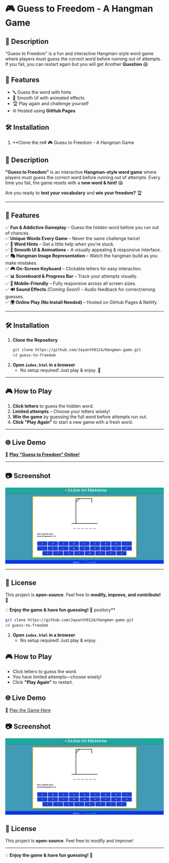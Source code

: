 # 🎮 Guess to Freedom - A Hangman Game

## 📝 Description
"Guess to Freedom" is a fun and interactive Hangman-style word game where players must guess the correct word before running out of attempts. If you fail, you can restart again but you will get Another **Question** 😱

## 🚀 Features
- 🔤 Guess the word with hints
- 🎨 Smooth UI with animated effects
- 🏆 Play again and challenge yourself
- 🌐 Hosted using **GitHub Pages**

## 🛠 Installation
1. **Clone the re# 🎮 Guess to Freedom - A Hangman Game

## 📝 Description
**"Guess to Freedom"** is an interactive **Hangman-style word game** where players must guess the correct word before running out of attempts. Every time you fail, the game resets with a **new word & hint!** 😱  

Are you ready to **test your vocabulary** and **win your freedom?** 🏆

---

## 🚀 Features
✅ **Fun & Addictive Gameplay** – Guess the hidden word before you run out of chances.  
✅ **Unique Words Every Game** – Never the same challenge twice!  
✅ **📜 Word Hints** – Get a little help when you're stuck.  
✅ **🎨 Smooth UI & Animations** – A visually appealing & responsive interface.  
✅ **🎭 Hangman Image Representation** – Watch the hangman build as you make mistakes.  
✅ **🎮 On-Screen Keyboard** – Clickable letters for easy interaction.  
✅ **📊 Scoreboard & Progress Bar** – Track your attempts visually.  
✅ **🔄 Mobile-Friendly** – Fully responsive across all screen sizes.  
✅ **🔊 Sound Effects** *(Coming Soon!)* – Audio feedback for correct/wrong guesses.  
✅ **🌍 Online Play (No Install Needed)** – Hosted on GitHub Pages & Netlify.  

---

## 🛠 Installation
1. **Clone the Repository**
   ```bash
   git clone https://github.com/Jayanth0124/Hangman-game.git
   cd guess-to-freedom
   ```
2. **Open `index.html` in a browser**
   - No setup required! Just play & enjoy. 🎉

---

## 🎮 How to Play
1. **Click letters** to guess the hidden word.  
2. **Limited attempts** – Choose your letters wisely!  
3. **Win the game** by guessing the full word before attempts run out.  
4. **Click "Play Again"** to start a new game with a fresh word.  

---

## 🌐 Live Demo
🔗 **[Play "Guess to Freedom" Online!](https://lettermind.netlify.app/)**  

---

## 📷 Screenshot
![Game Preview](images/image.png)

---

## 📜 License
This project is **open-source**. Feel free to **modify, improve, and contribute!** 🚀  

💡 **Enjoy the game & have fun guessing!** 🎯
pository**  
   ```bash
   git clone https://github.com/Jayanth0124/Hangman-game.git
   cd guess-to-freedom
   ```
2. **Open `index.html` in a browser**  
   - No setup required! Just play & enjoy.

## 🎮 How to Play
- Click letters to guess the word.
- You have limited attempts—choose wisely!
- Click **"Play Again"** to restart.

## 🌐 Live Demo
🔗 [Play the Game Here](https://lettermind.netlify.app/)

## 📷 Screenshot
![Game Preview](images/image.png)

## 📜 License
This project is **open-source**. Feel free to modify and improve!

---
💡 **Enjoy the game & have fun guessing!** 🎯
